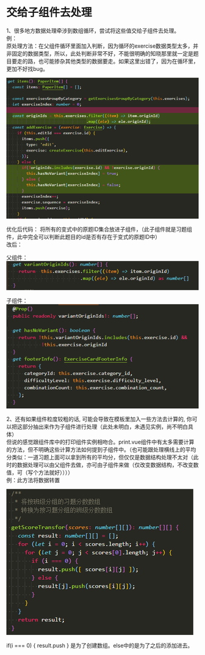 # 交给子组件去处理

1、很多地方数据处理牵涉到数组循环，尝试将这些值交给子组件去处理。  
例：  
原处理方法：在父组件循环里面加入判断，因为循环的exercise数据类型太多，并非固定的数据类型，所以，此处判断非常不好，不能很明确的知晓那里就一定是题目要走的路，也可能掺杂其他类型的数据要走。如果这里出错了，因为在循环里，更加不好找bug。 

![image](./assets/jiao-1.png)  

优化后代码： 将所有的变式中的原题ID集合放进子组件，（此子组件就是习题组件，此中完全可以判断此题目的id是否有存在于变式的原题ID中）  
改后：  

父组件：  
![image](./assets/jiao-2.png)   

子组件：  
![image](./assets/jiao-3.png)    

2、还有如果组件粒度较粗的话, 可能会导致在模板里加入一些方法去计算的, 你可以把这部分抽出来作为子组件进行处理（此处未明白，未遇见实例，尚不明白具体）  
但说的感觉跟组件库中的打印组件实例相吻合。print.vue组件中有太多需要计算的方法，但不明确这些计算方法如何提到子组件中。（也可能跟处理横线上的平均分类似：一道习题上面可以拿到所有的平均分，但仅仅是数据结构处理不太对（此时的数据处理可以由父组件去做，亦可由子组件来做（仅改变数据结构，不改变数值，可（写个方法就好））））  
例：此方法将数据转置  

![image](./assets/jiao-4.png)    


if(i === 0) { result.push } 是为了创建数组。else中的是为了之后的添加进去。